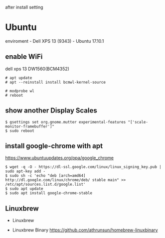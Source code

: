 after install setting
# Ubuntu
enviroment
    - Dell XPS 13 (9343)
    - Ubuntu 17.10.1

## enable WiFi
dell xps 13 DW1560(BCM4352)

```
# apt update
# apt --reinstall install bcmwl-kernel-source

# modprobe wl
# reboot
```

## show another Display Scales
```
$ gsettings set org.gnome.mutter experimental-features "['scale-monitor-framebuffer']"
$ sudo reboot
```



## install google-chrome with apt
https://www.ubuntuupdates.org/ppa/google_chrome

```
$ wget -q -O - https://dl-ssl.google.com/linux/linux_signing_key.pub | sudo apt-key add - 
$ sudo sh -c 'echo "deb [arch=amd64] http://dl.google.com/linux/chrome/deb/ stable main" >> /etc/apt/sources.list.d/google.list'
$ sudo apt update
$ sudo apt install google-chrome-stable
```
## Linuxbrew
- Linuxbrew

- Linuxbrew Binary
https://github.com/athrunsun/homebrew-linuxbinary
